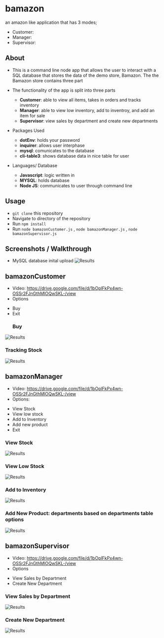 # bamazon
an amazon like application that has 3 modes;
- Customer: 
- Manager: 
- Supervisor: 


## About

* This is a command line node app that allows the user to interact with a SQL database that stores the data of the demo store, Bamazon. The the Bamazon store contains three part
* The functionality of the app is split into three parts 
  * **Customer**: able to view all items, takes in orders and tracks inventory
  * **Manager**: able to view low inventory, add to inventroy, and add an item for sale
  * **Supervisor**: view sales by department and create new departments

* Packages Used
    * **dotEnv**: holds your password
    * **inquirer**: allows user interphase
    * **mysql**: comunicates to the database
    * **cli-table3**: shows database data in nice table for user

* Languages/ Database
    * **Javascript**: logic written in
    * **MYSQL**: holds database
    * **Node JS**: communicates to user through command line

## Usage

* `git clone` this repository
* Navigate to directory of the repository
* Run `npm install`
* Run `node bamazonCustomer.js` , `node bamazonManager.js` , `node bamazonSupervisor.js`


## Screenshots / Walkthrough
* MySQL database inital upload 
![Results](images/mysql.png)

## bamazonCustomer
* Video: https://drive.google.com/file/d/1bOplFkPx4wn-OSSr2FJnGthMlOQwSKL-/view
* Options
- Buy
- Exit
    ### Buy
![Results](images/customerViewItems.png)
 ### Tracking Stock
![Results](images/customerStock.png)


## bamazonManager
* Video: https://drive.google.com/file/d/1bOplFkPx4wn-OSSr2FJnGthMlOQwSKL-/view
* Options: 
- View Stock
- View low stock
- Add to Inventory
- Add new product
- Exit 
### View Stock
![Results](images/managerStock.png)
### View Low Stock
![Results](images/managerLowStock.png)
### Add to Inventory
![Results](images/managerAddInventory.png)
### Add New Product: departments based on departments table options
![Results](images/managerAddItem.png)


## bamazonSupervisor
* Video: https://drive.google.com/file/d/1bOplFkPx4wn-OSSr2FJnGthMlOQwSKL-/view
* Options
- View Sales by Department
- Create New Department
### View Sales by Department
![Results](images/supervisorView.png)
 ### Create New Department
![Results](images/supervisorAddDepartment.png)